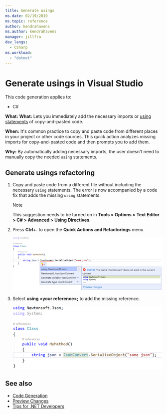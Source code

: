 ```yaml
---
title: Generate usings
ms.date: 02/19/2019
ms.topic: reference
author: kendrahavens
ms.author: kendrahavens
manager: jillfra
dev_langs:
  - CSharp
ms.workload:
  - "dotnet"
---
```

# Generate usings in Visual Studio

This code generation applies to:

- C#

**What:** **What:** Lets you immediately add the necessary imports or [using statements](/dotnet/csharp/language-reference/keywords/using-statement) of copy-and-pasted code.

**When:** It's common practice to copy and paste code from different places in your project or other code sources. This quick action analyzes missing imports for copy-and-pasted code and then prompts you to add them.

**Why:** By automatically adding necessary imports, the user doesn't need to manually copy the needed `using` statements.

## Generate usings refactoring

1. Copy and paste code from a different file without including the necessary `using` statements. The error is now accompanied by a code fix that adds the missing `using` statements.

    > [!NOTE] 
    > This suggestion needs to be turned on in **Tools > Options > Text Editor > C# > Advanced > Using Directives**.

2. Press **Ctrl**+**.** to open the **Quick Actions and Refactorings** menu. 

    ![Generate usings](media/generate-using-codefix.png)

3. Select **using \<your reference\>;** to add the missing reference.

    ![Generate usings result](media/generate-using-result.png)

## See also

- [Code Generation](../code-generation-in-visual-studio.md)
- [Preview Changes](../../ide/preview-changes.md)
- [Tips for .NET Developers](../../ide/visual-studio-2017-for-dotnet-developers.md)